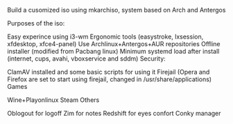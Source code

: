 Build a cusomized iso using mkarchiso, system based on Arch and Antergos

Purposes of the iso:

Easy experince using i3-wm
Ergonomic tools (easystroke, lxsession, xfdesktop, xfce4-panel)
Use Archlinux+Antergos+AUR repositories
Offline installer (modified from Pacbang linux)
Minimum systemd load after install (internet, cups, avahi, vboxservice and sddm)
Security:

ClamAV installed and some basic scripts for using it
Firejail (Opera and Firefox are set to start using firejail, changed in /usr/share/applications)
Games

Wine+Playonlinux
Steam
Others

Oblogout for logoff
Zim for notes
Redshift for eyes confort
Conky manager
